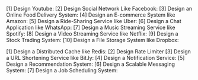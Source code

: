 [1] Design Youtube:
[2] Design Social Network Like Facebook:
[3] Design an Online Food Delivery System:
[4] Design an E-commerce System like Amazon:
[5] Design a Ride-Sharing Service like Uber:
[6] Design a Chat Application like WhatsApp:
[7] Design a Music Streaming Service like Spotify:
[8] Design a Video Streaming Service like Netflix:
[9] Design a Stock Trading System:
[10] Design a File Storage System like Dropbox:


[1] Design a Distributed Cache like Redis:
[2] Design Rate Limiter
[3] Design a URL Shortening Service like Bit.ly:
[4] Design a Notification Service:
[5] Design a Recommendation System:
[6] Design a Scalable Messaging System:
[7] Design a Job Scheduling System: